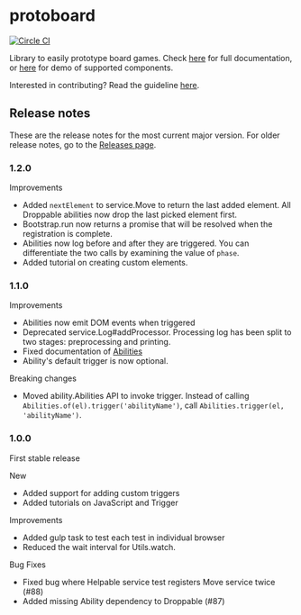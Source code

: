 # protoboard

[![Circle CI](https://img.shields.io/circleci/project/garysoed/protoboard/master.svg?style=flat-square)](https://img.shields.io/circleci/project/garysoed/protoboard/master.svg?style=flat-square)

Library to easily prototype board games. Check [here](https://garysoed.github.com/protoboard) for
full documentation, or [here](https://garysoed.github.com/protoboard-demo/index.html) for demo of
supported components.

Interested in contributing? Read the guideline [here](./CONTRIBUTING.md).

## Release notes
These are the release notes for the most current major version. For older release notes, go to the
[Releases page](https://github.com/garysoed/protoboard/releases).

### 1.2.0
Improvements
- Added `nextElement` to service.Move to return the last added element. All Droppable abilities now
drop the last picked element first.
- Bootstrap.run now returns a promise that will be resolved when the registration is complete.
- Abilities now log before and after they are triggered. You can differentiate the two calls by
examining the value of `phase`.
- Added tutorial on creating custom elements.

### 1.1.0
Improvements
- Abilities now emit DOM events when triggered
- Deprecated service.Log#addProcessor. Processing log has been split to two stages: preprocessing
and printing.
- Fixed documentation of [Abilities](http://garysoed.github.io/protoboard/classes/ability.Abilities.html)
- Ability's default trigger is now optional.

Breaking changes
- Moved ability.Abilities API to invoke trigger. Instead of calling
`Abilities.of(el).trigger('abilityName')`, call `Abilities.trigger(el, 'abilityName')`.

### 1.0.0
First stable release

New
- Added support for adding custom triggers
- Added tutorials on JavaScript and Trigger

Improvements
- Added gulp task to test each test in individual browser
- Reduced the wait interval for Utils.watch.

Bug Fixes
- Fixed bug where Helpable service test registers Move service twice (#88)
- Added missing Ability dependency to Droppable (#87)
